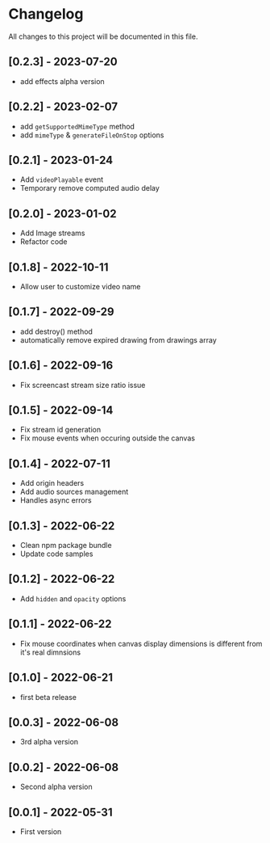 # Changelog
All changes to this project will be documented in this file.

## [0.2.3] - 2023-07-20
- add effects alpha version
  
## [0.2.2] - 2023-02-07
- add `getSupportedMimeType` method
- add `mimeType` & `generateFileOnStop` options

## [0.2.1] - 2023-01-24
- Add `videoPlayable` event
- Temporary remove computed audio delay

## [0.2.0] - 2023-01-02
- Add Image streams
- Refactor code

## [0.1.8] - 2022-10-11
- Allow user to customize video name

## [0.1.7] - 2022-09-29
- add destroy() method
- automatically remove expired drawing from drawings array

## [0.1.6] - 2022-09-16
- Fix screencast stream size ratio issue

## [0.1.5] - 2022-09-14
- Fix stream id generation
- Fix mouse events when occuring outside the canvas

## [0.1.4] - 2022-07-11
- Add origin headers
- Add audio sources management
- Handles async errors

## [0.1.3] - 2022-06-22
- Clean npm package bundle
- Update code samples

## [0.1.2] - 2022-06-22
- Add `hidden` and `opacity` options
  
## [0.1.1] - 2022-06-22
- Fix mouse coordinates when canvas display dimensions is different from it's real dimnsions

## [0.1.0] - 2022-06-21
- first beta release

## [0.0.3] - 2022-06-08
- 3rd alpha version


## [0.0.2] - 2022-06-08
- Second alpha version


## [0.0.1] - 2022-05-31
- First version
